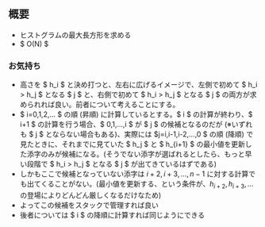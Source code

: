 ## 概要

- ヒストグラムの最大長方形を求める
- $ O(N) $

### お気持ち

- 高さを $ h_i $ と決め打つと、左右に広げるイメージで、左側で初めて $ h_i > h_j $ となる $ j $ と、右側で初めて $ h_i > h_j $ となる $ j $ の両方が求められれば良い。前者について考えることにする。
- $ i=0,1,2,... $ の順 (昇順) に計算しているとする。$ i $ の計算が終わり、$ i+1 $ の計算を行う場合、$ 0,1,...,i $ が $ j $ の候補となるのだが (※いずれも $ j $ とならない場合もある)、実際には $j=i,i-1,i-2,...,0 $ の順 (降順) で見たときに、それまでに見ていた $ h_j $ と $ h_{i+1} $ の最小値を更新した添字のみが候補になる。(そうでない添字が選ばれるとしたら、もっと早い段階で $ h_i > h_j $ となる $ j $ が出てきているはずである)
- しかもここで候補となっていない添字は $i+2,i+3,...,n-1$ に対する計算でも出てくることがない。(最小値を更新する、という条件が、$h_{i+2}, h_{i+3},...$ の登場によりどんどん厳しくなるだけなため)
- よってこの候補をスタックで管理すれば良い
- 後者については $ i $ の降順に計算すれば同じようにできる
